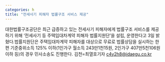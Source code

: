 ```yaml
---
categories: h
title: "전세사기 피해자 법률구조 서비스 제공"
---
```

대한법률구조공단은 최근 급증하고 있는 전세사기 피해자에게 법률구조 서비스를 제공하기 위해 ‘전세사기 등 주택임대차계약 피해자 법률지원단’을 설립, 운영한다고 3일 밝혔다.법률지원단은 주택임대차계약 피해자를 대상으로 무료로 법률상담을 실시하는 한편 기준중위소득 125% 이하(1인가구 월소득 243만1천15원, 2인가구 407만5천106원 이하 등)의 경우 민사소송도 진행한다. 김천=최열호기자 c4y2h8@idaegu.co.kr
